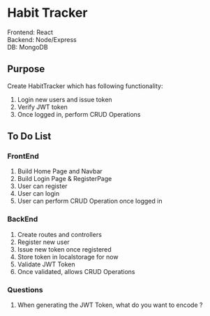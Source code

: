 # Habit Tracker

Frontend: React <br/>
Backend: Node/Express <br/>
DB: MongoDB <br/>

## Purpose

Create HabitTracker which has following functionality:

1. Login new users and issue token <br/>
2. Verify JWT token <br/>
3. Once logged in, perform CRUD Operations <br/>

## To Do List

### FrontEnd

1. Build Home Page and Navbar
2. Build Login Page & RegisterPage
3. User can register
4. User can login
5. User can perform CRUD Operation once logged in

### BackEnd

1. Create routes and controllers
2. Register new user
3. Issue new token once registered
4. Store token in localstorage for now
5. Validate JWT Token
6. Once validated, allows CRUD Operations

### Questions

1. When generating the JWT Token, what do you want to encode ?
